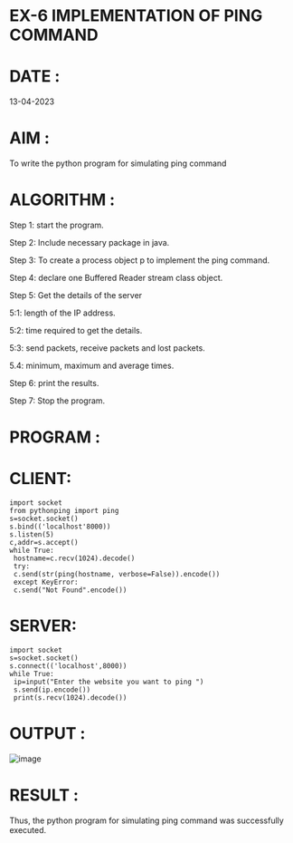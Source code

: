 # EX-6 IMPLEMENTATION OF PING COMMAND

# DATE :
13-04-2023
# AIM :

To write the python program for simulating ping command

# ALGORITHM :

Step 1: start the program.

Step 2: Include necessary package in java.

Step 3: To create a process object p to implement the ping command.

Step 4: declare one Buffered Reader stream class object.

Step 5: Get the details of the server

5:1: length of the IP address.

5:2: time required to get the details.

5:3: send packets, receive packets and lost packets.

5.4: minimum, maximum and average times.

Step 6: print the results.

Step 7: Stop the program.

# PROGRAM :

# CLIENT:
```
import socket
from pythonping import ping
s=socket.socket()
s.bind(('localhost'8000))
s.listen(5)
c,addr=s.accept()
while True:
 hostname=c.recv(1024).decode()
 try:
 c.send(str(ping(hostname, verbose=False)).encode())
 except KeyError:
 c.send("Not Found".encode())
 ```
# SERVER:
```
import socket
s=socket.socket()
s.connect(('localhost',8000))
while True:
 ip=input("Enter the website you want to ping ")
 s.send(ip.encode())
 print(s.recv(1024).decode())
 ```
# OUTPUT :

![image](https://github.com/ieswaris/EX-6/assets/127847210/621303d8-5ce2-4a7d-8058-d43839852d55)

# RESULT :
Thus, the python program for simulating ping command was successfully executed.
